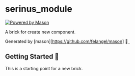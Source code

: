 # serinus_module

[![Powered by Mason](https://img.shields.io/endpoint?url=https%3A%2F%2Ftinyurl.com%2Fmason-badge)](https://github.com/felangel/mason)

A brick for create new component.

Generated by [mason][https://github.com/felangel/mason] 🧱_

## Getting Started 🚀

This is a starting point for a new brick.


